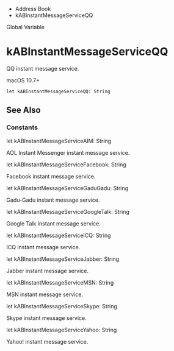 

- Address Book
-  kABInstantMessageServiceQQ 

Global Variable

# kABInstantMessageServiceQQ

QQ instant message service.

macOS 10.7+

``` source
let kABInstantMessageServiceQQ: String
```

## See Also

### Constants

let kABInstantMessageServiceAIM: String

AOL Instant Messenger instant message service.

let kABInstantMessageServiceFacebook: String

Facebook instant message service.

let kABInstantMessageServiceGaduGadu: String

Gadu-Gadu instant message service.

let kABInstantMessageServiceGoogleTalk: String

Google Talk instant message service.

let kABInstantMessageServiceICQ: String

ICQ instant message service.

let kABInstantMessageServiceJabber: String

Jabber instant message service.

let kABInstantMessageServiceMSN: String

MSN instant message service.

let kABInstantMessageServiceSkype: String

Skype instant message service.

let kABInstantMessageServiceYahoo: String

Yahoo! instant message service.

